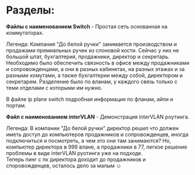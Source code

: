 # Разделы:  
**Файлы с наименованием Switch** - Простая сеть основанная на коммутаторах.  
  
Легенда:
Компания "До белой ручки" занимается производством и продажами премиальных ручек из слоновой кости. Сейчас у них не большой штат, бухгалтерия, продажники, директор и секретарь. Необходимо было обеспечить связность в офисе между продажниками и cопровожденцами, а они в разных кабинетах, на разных этажах и за разными комутами, а также бухгалтерии между собой, директором и секретарем. Разделение было по вланам, у каждого связь только с теми отделами с которыми им нужно.  
  
В файле ip plane switch подробная информация по фланам, айпи и портам.  
  
**Файл с наименованием interVLAN** - Демонcтрация interVLAN роутинга.  

Легенда: В компании "До белой ручки" директор решил что должен иметь доступ до компьютеров продажников и сопровожденцев, иногда подключиться и посмотреть, а чем это они там занимаются? Но, компьютер директора в 999 влане, а продажники в 77, легкое решение проблемы в виде interVLAN руотинга уже на подходе.  
Теперь пинг с пк директора доходит до продажников и споровожденцев, осталось дело за малым ☺
